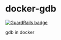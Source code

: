 docker-gdb
==========

[![GuardRails badge](https://badges.production.guardrails.io/moul/docker-gdb.svg)](https://www.guardrails.io)

gdb in docker
